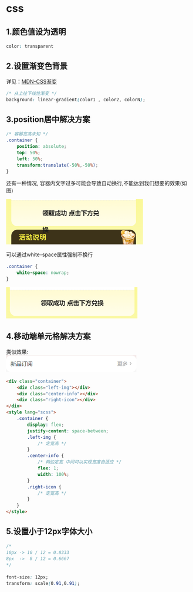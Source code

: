 # css
## 1.颜色值设为透明
```css
color: transparent
```
## 2.设置渐变色背景
详见：[MDN-CSS渐变](https://developer.mozilla.org/zh-CN/docs/Web/CSS/CSS_Images/Using_CSS_gradients)
```css
/* 从上往下线性渐变 */
background: linear-gradient(color1 , color2, colorN);
```

## 3.position居中解决方案
```css
/* 容器宽高未知 */
.container {
    position: absolute;
    top: 50%;
    left: 50%;
    transform:translate(-50%,-50%);
}
```
还有一种情况, 容器内文字过多可能会导致自动换行,不能达到我们想要的效果(如图)

![](../img/css-3.png)

可以通过white-space属性强制不换行
```css
.container {
    white-space: nowrap;
}

```
![](../img/css-3-2.png)

## 4.移动端单元格解决方案
类似效果:<br>
![](../img/css-4.png)
```html
<div class="container">
    <div class="left-img"></div>
    <div class="center-info"></div>
    <div class="right-icon"></div>
</div>
<style lang="scss">
    .container {
        display: flex;
        justify-content: space-between;
        .left-img {
            /* 定宽高 */
        }
        .center-info {
            /* 两边定宽 中间可以实现宽度自适应 */
            flex: 1;
            width: 100%;
        }
        .right-icon {
            /* 定宽高 */
        } 
    }
</style>
```

## 5.设置小于12px字体大小
```css
/* 
10px -> 10 / 12 = 0.8333
8px  ->  8 / 12 = 0.6667
*/

font-size: 12px;
transform: scale(0.91,0.91);
```